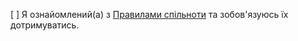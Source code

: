 [ ] Я ознайомлений(а) з [Правилами спільноти](https://github.com/vuejs-translations/docs-uk/wiki/%D0%9F%D1%80%D0%B0%D0%B2%D0%B8%D0%BB%D0%B0-%D1%81%D0%BF%D1%96%D0%BB%D1%8C%D0%BD%D0%BE%D1%82%D0%B8) та зобов'язуюсь їх дотримуватись.
